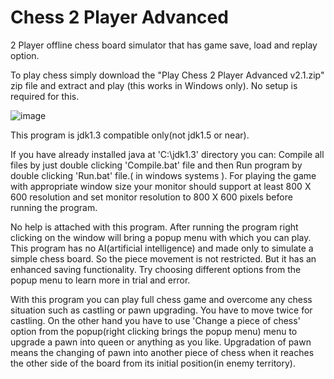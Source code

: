 # Chess 2 Player Advanced

2 Player offline chess board simulator that has game save, load and replay option.

To play chess simply download the "Play Chess 2 Player Advanced v2.1.zip" zip file and extract and play (this works in Windows only). No setup is required for this.

![image](https://github.com/user-attachments/assets/59d20a8b-fbba-4e7d-81b0-765e90f974bc)

This program is jdk1.3 compatible only(not jdk1.5 or near).

If you have already installed java at 'C:\jdk1.3' directory you can:
Compile all files by just double clicking 'Compile.bat' file and then
Run program by double clicking 'Run.bat' file.( in windows systems ).
For playing the game with appropriate window size
your monitor should support at least 800 X 600 resolution and
set monitor resolution to 800 X 600 pixels before running the program.

No help is attached with this program. After running the program right clicking on the window
will bring a popup menu with which you can play. This program has no AI(artificial intelligence)
and made only to simulate a simple chess board. So the piece movement is not restricted.
But it has an enhanced saving functionality.
Try choosing different options from the popup menu to learn more in trial and error.

With this program you can play full chess game and overcome any chess situation such
 as castling
or pawn upgrading. You have to move twice for castling. On the other hand you have to use
'Change a piece of chess' option from the popup(right clicking brings the popup menu)
 menu to upgrade a pawn into queen
 or anything as you like. Upgradation of pawn means the changing of pawn into another
piece of chess when it reaches the other side of the board from its
 initial position(in enemy territory).
